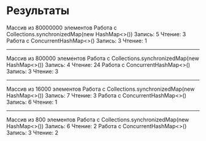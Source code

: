 # Результаты

Массив из 80000000 элементов
Работа с Collections.synchronizedMap(new HashMap<>())
Запись: 5
Чтение: 3
Работа с ConcurrentHashMap<>()
Запись: 3
Чтение: 1

----

Массив из 800000 элементов
Работа с Collections.synchronizedMap(new HashMap<>())
Запись: 4
Чтение: 24
Работа с ConcurrentHashMap<>()
Запись: 3
Чтение: 3

---

Массив из 16000 элементов
Работа с Collections.synchronizedMap(new HashMap<>())
Запись: 7
Чтение: 3
Работа с ConcurrentHashMap<>()
Запись: 6
Чтение: 1

----

Массив из 800 элементов
Работа с Collections.synchronizedMap(new HashMap<>())
Запись: 6
Чтение: 2
Работа с ConcurrentHashMap<>()
Запись: 3
Чтение: 2